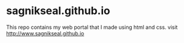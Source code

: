# sagnikseal.github.io
This repo contains my web portal that I made using html and css.
visit http://www.sagnikseal.github.io
